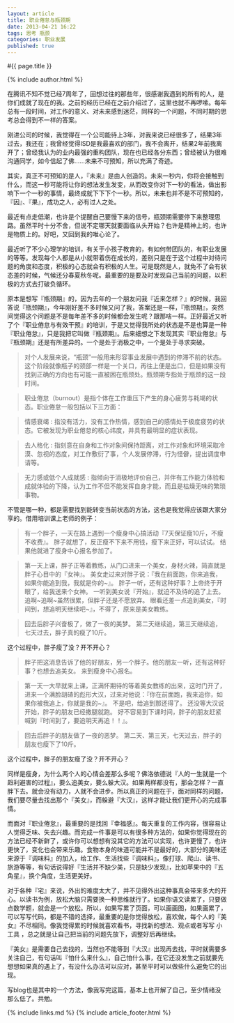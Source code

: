 ```yaml
---
layout: article
title: 职业倦怠与瓶颈期
date: 2013-04-21 16:22
tags: 思考 瓶颈
categories: 职业发展
published: true
---
```


#{{ page.title }}

{% include author.html %}

在腾讯不知不觉已经7周年了，回想过往的那些年，很感谢我遇到的所有的人，是你们成就了现在的我。之前的经历已经在之前介绍过了，这里也就不再啰嗦。每年总有一段时间，对工作的意义、对未来感到迷茫，同样的一个问题，不同时期的思考总会得到不一样的答案。

刚进公司的时候，我觉得在一个公司能待上3年，对我来说已经很多了，结果3年过去，我还在；我曾经觉得ISD是我最喜欢的部门，我不会离开，结果2年前我离开了；曾经我认为的业内最强的重构团队，现在也已经各分东西；曾经被认为很难沟通同学，如今信起了佛……未来不可预知，所以充满了奇迹。

其实，真正不可预知的是人，『未来』是由人创造的。未来一秒内，你将会接触到什么，而这一秒可能将让你的想法发生发变，从而改变你对下一秒的看法，做出影响下一个一秒的事情，最终成就下下下个一秒。所以，未来也并不是不可预知的，『因』、『果』，成功之人，必有过人之处。

最近有点走低潮，也许是个提醒自己要慢下来的信号，瓶颈期需要停下来整理思路。虽然平时十分不舍，但说不定哪天就要面临从头开始？也许是精神上的，也许是物质上的。好吧，又回到我的唯心论了。

最近听了不少心理学的培训，有关于小孩子教育的，有如何带团队的，有职业发展的等等。发现每个人都是从小就带着伤在成长的，差别只是在于这个过程中对待问题的角度和态度，积极的心态就会有积极的人生。可是既然是人，就免不了会有状态差的时候，气候还分春夏秋冬呢。最重要的是要及时发现自己当前的问题，以积极的方式去打破负循环。

原本是想写『瓶颈期』的，因为去年的一个朋友问我『近来怎样？』的时候，我回答说『瓶颈期』，今年刚好差不多时候又问了我，答案还是一样，『瓶颈期』，突然间觉得这个问题是不是每年差不多的时候都会发生呢？跟那啥一样。正好最近又听了个『职业倦怠与有效干预』的培训，于是又觉得我所处的状态是不是也算是一种『职业倦怠』，只是我把它叫做『瓶颈期』。后来细想之下发现其实『职业倦怠』与『瓶颈期』还是有所差异的。一个是处于消极之中，一个是处于寻求突破。

>对个人发展来说，“瓶颈”一般用来形容事业发展中遇到的停滞不前的状态。这个阶段就像瓶子的颈部一样是一个关口，再往上便是出口，但是如果没有找到正确的方向也有可能一直被困在瓶颈处。瓶颈期专指处于瓶颈的这一段时间。

>职业倦怠（burnout）是指个体在工作重压下产生的身心疲劳与耗竭的状态。职业倦怠一般包括以下三方面：

>情感衰竭
>: 指没有活力，没有工作热情，感到自己的感情处于极度疲劳的状态。它被发现为职业倦怠的核心纬度，并具有最明显的症状表现。

>去人格化
>: 指刻意在自身和工作对象间保持距离，对工作对象和环境采取冷漠、忽视的态度，对工作敷衍了事，个人发展停滞，行为怪僻，提出调度申请等。

>无力感或低个人成就感
>: 指倾向于消极地评价自己，并伴有工作能力体验和成就体验的下降，认为工作不但不能发挥自身才能，而且是枯燥无味的繁琐事物。

不管是哪一种，都是需要找到能转变当前状态的方法，这也是我觉得应该跟大家分享的。借用培训课上老师的例子：

>有一个胖子，一天在路上遇到一个瘦身中心搞活动『7天保证瘦10斤，不瘦不收费』。
>胖子就想了，反正瘦不下来不用钱，瘦下来正好，可以试试。
>结果他就进了瘦身中心报名参加了。

>第一天上课，胖子正等着教练，从门口进来一个美女，身材火辣，简直就是胖子心目中的『女神』。
美女走过来对胖子说：『我在前面跑，你来追我，如果你能追到我，我就是你的~』。
胖子一听，还有这种好事？上帝终于开眼了，给我送来个女神。
一听到美女说『开始』，就迫不及待的追了上去。
追啊~追啊~虽然很累，但胖子还是不愿放弃。
眼看还差一点追到美女，『时间到，想追明天继续吧~』，不得了，原来是美女教练。

>回去后胖子兴奋极了，做了一夜的美梦。
第二天继续追，第三天继续追，七天过去，胖子真的瘦了10斤。

这个过程中，胖子瘦了没？开不开心？

>胖子把这消息告诉了他的好朋友，另一个胖子。他的朋友一听，还有这种好事？也想去追美女。
来到瘦身中心报名。

>第一天一大早就来上课，正满怀期待的等着美女教练的出来，这时门开了，进来一个满脸胡碴的彪形大汉，过来对他说：『你在前面跑，我来追你，如果你被我追上，你就是我的~』。
不是吧，给追到那还得了。
还没等大汉说开始，胖子的朋友已经撒腿就跑。
好不容易到下课时间，胖子的朋友赶紧喊到『时间到了，要追明天再追！！』。

>回去后胖子的朋友做了一夜的恶梦。
第二天、第三天，七天过去，胖子的朋友也瘦下了10斤。

这个过程中，胖子的朋友瘦了没？开不开心？

同样是瘦身，为什么两个人的心情会差那么多呢？佛洛依德说『人的一生就是一个趋利避害的过程』，要么追美女，要么躲大汉。如果两样都没有，那会怎样？一直胖下去。就会没有动力，人就不会进步。所以真正的问题在于，面对同样的问题，我们要尽量去找出那个『美女』，而躲避『大汉』，这样才能让我们更开心的完成事情。

而面对『职业倦怠』，最重要的是找回『幸福感』。每天重复的工作内容，很容易让人觉得乏味、失去兴趣。而完成一件事是可以有很多种方法的，如果你觉得现在的方法已经不新鲜了，或许你可以想想有没其它的方法可以实现，也许更慢了，也许更快了，变化也会带来乐趣。食物本身的味道可能并不是最好的，大部分的美味还来源于『调味料』的加入，给工作、生活找些『调味料』，像打球、爬山、读书、旅游等等，有句话说得好『生活并不缺少美，只是缺少发现』，比如苹果中的『五角星』，换个角度，生活更美好。

对于各种『宅』来说，外出的难度太大了，并不见得外出这种事真会带来多大的开心。以读书为例，放松大脑只需要换一种思维就行了。如果你语文读累了，只要做点数学题，就会是一个放松。所以，如果写累了页面，可以画画图，如果画累了，可以写写代码，都是不错的选择，最重要的是你觉得放松，喜欢做，每个人的『美女』不尽相同。像我觉得累的时候就喜欢看书，寻找新的想法、观点或者写写 小工具 ，总之就是让自己把当前的问题先放下，调整好后再继续。

『美女』是需要自己去找的，当然也不能等到『大汉』出现再去找，平时就需要多关注自己，有句话叫『怕什么来什么』，自己怕什么事，在它还没发生之前就要先想想如果真的遇上了，有没什么办法可以应对，甚至平时可以做些什么避免它的出现。

写blog也是其中的一个方法，像我写完这篇，基本上也开解了自己，至少情绪没那么低了。共勉。

{% include links.md %}
{% include article_footer.html %}
